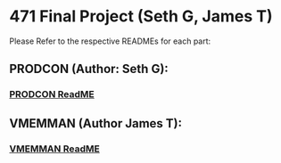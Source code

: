 # 471 Final Project (Seth G, James T)
Please Refer to the respective READMEs for each part:

## PRODCON (Author: Seth G):
### [PRODCON ReadME](PRODCONS/README.md)

## VMEMMAN (Author James T):
### [VMEMMAN ReadME](VMEMMAN/README.md)
